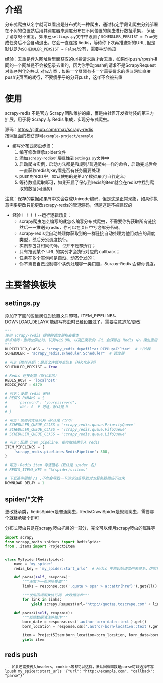 # 介绍

分布式爬虫从名字就可以看出是分布式的一种爬虫，通过特定手段让爬虫分别部署在不同的位置然后用其调度器来调度分布在不同位置的爬虫进行数据采集，
保证了请求的不重复，如果在`settings.py`文件中设置了`SCHEDULER_PERSIST = True`完成任务后不会自动退出，它会一直连接 Redis，等待你下次再推送新的URL,
但是默认是为`SCHEDULER_PERSIST = False`/没有，需要手动添加

经验：去重是传入网址后里面获取的url被请求后才会去重，如果你lpush/rpush相同的一个网址是不会被记录去重的，因为你手动push的请求不是ScrapyRequest对象序列化的格式
对应方案：如果一个页面有多一个需要请求的类似网址直接push该页面的就行，不要傻乎乎的分开push，这样不会被去重

# 使用

scrapy-redis 不是官方 Scrapy 团队维护的库，而是由社区开发者封装的第三方扩展，用于将 Scrapy 与 Redis 集成，实现分布式爬虫。

源码：https://github.com/rmax/scrapy-redis     
按照里面的模仿即可`example-project/example`

- 编写分布式爬虫步骤：
    1. 编写修改继承spider文件
    2. 添加scrapy-redis扩展属性到settings.py文件中
    3. 启动爬虫实例，启动方法都是和规则/普通爬虫一样的命令，启动完成后会一直获取redis的key看是否有任务需要处理
    4. push到redis中，默认使用的是第0个数据库(可自行定义)
    5. 等待数据爬取即可，如果开启了保存到redis的item就会在redis中找到爬取的数据(可选的)

注意：保存的数据如果有中文会变成Unicode编码，但是这是正常现象，如果你执意需要更改只能更改scrapy-redis的管道源码，但是这是不被建议的

- 经验！！！！--运行逻辑场景：
  - scrapy爬虫怎么编写的就怎么编写分布式爬虫，不需要你先获取所有链接然后一一推送到redis，你可以在项目中写这部分代码。
  - scrapy-redis会自动处理你获取到的一群链接自动处理为他们对应的调度类型，然后分别调度执行。
  - 实例都包含相同代码，但并不是都执行； 
  - 只有抢到某个 URL 的实例才会执行对应的 callback； 
  - 任务在多个实例间是自动、动态分发的； 
  - 你不需要自己控制哪个实例处理哪一类页面，Scrapy-Redis 会帮你调度。

# 主要替换板块

## settings.py

添加下下面的变量属性到设置文件即可。ITEM_PIPELINES、DOWNLOAD_DELAY可能编写爬虫时已经设置过了，需要注意追加/更改

```python
"""
使用 scrapy-redis 提供的调度器和去重类
断点续爬：当爬虫停止时，队列中的 URL 以及已爬取的 URL 会保留在 Redis 中，爬虫重启时可以接着未爬取的部分继续抓取，避免重新抓取已处理过的 URL。
"""
DUPEFILTER_CLASS = "scrapy_redis.dupefilter.RFPDupeFilter"  # 过滤器
SCHEDULER = "scrapy_redis.scheduler.Scheduler"  # 调度器

# 可选（推荐开启）：是否允许暂停后恢复（持久化队列）
SCHEDULER_PERSIST = True

# Redis 连接配置（默认本地）
REDIS_HOST = 'localhost'
REDIS_PORT = 6379

# 可选：设置 redis 密码
# REDIS_PARAMS = {
#     'password': 'yourpassword',
#     'db': 0  # 可选，默认是 0
# }

# 可选：使用优先级队列（默认是 FIFO）
# SCHEDULER_QUEUE_CLASS = 'scrapy_redis.queue.PriorityQueue'
# SCHEDULER_QUEUE_CLASS = 'scrapy_redis.queue.FifoQueue'
# SCHEDULER_QUEUE_CLASS = 'scrapy_redis.queue.LifoQueue'

# 可选：配置 item pipeline，把爬取结果写入 redis
ITEM_PIPELINES = {
    'scrapy_redis.pipelines.RedisPipeline': 300,
}

# 可选：Redis item 存储键名（默认是 spider 名）
# REDIS_ITEMS_KEY = '%(spider)s:items'

# 下载速率限制 /s ,不然会导致一下请求过高导致对方服务器相应不过来
DOWNLOAD_DELAY = 1
```

## spider/*文件

更改继承类，RedisSpider是普通爬虫，RedisCrawlSpider是规则爬虫，需要哪个就继承哪个即可

分布式爬虫只是在scrapy爬虫扩展的一部分，完全可以使用scrapy爬虫的属性等

```python
import scrapy
from scrapy_redis.spiders import RedisSpider
from ..items import Project5Item


class MySpider(RedisSpider):
    name = 'my_spider'
    redis_key = 'my_spider:start_urls'  # Redis 中的起始请求列表键名，仿照写即可

    def parse(self, response):
        """正常下一页网址提取"""
        links = response.css('.quote > span > a::attr(href)').getall()

        """使用回调函数执行再一次数据请求"""
        for link in links:
            yield scrapy.Request(url='http://quotes.toscrape.com' + link, callback=self.parse1)

    def parse1(self, response):
        """处理数据清洗等操作"""
        born_date = response.css('.author-born-date::text').get()
        born_location = response.css('.author-born-location::text').get()

        item = Project5Item(born_location=born_location, born_date=born_date)
        yield item
```

## redis push

```redis
-- 如果还需要传入headers，cookies等都可以这样，默认回调函数是parse可以选择不写
lpush my_spider:start_urls '{"url": "http://example.com", "callback": "parse"}'
```

